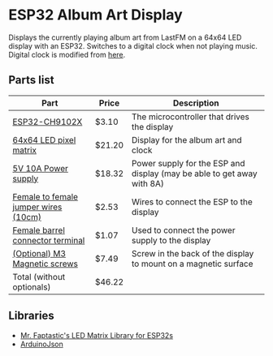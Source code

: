 # ESP32 Album Art Display
Displays the currently playing album art from LastFM on a 64x64 LED display with an ESP32. Switches to a digital clock when not playing music. Digital clock is modified from [here](https://github.com/hwiguna/HariFun_166_Morphing_Clock).

## Parts list
| Part      | Price | Description |
| ----------- | ----------- | ----------- |
| [ESP32-CH9102X](https://www.aliexpress.com/item/32959541446.html) | $3.10 | The microcontroller that drives the display |
| [64x64 LED pixel matrix](https://www.aliexpress.com/item/32757647402.html) | $21.20 | Display for the album art and clock |
| [5V 10A Power supply](https://www.aliexpress.com/item/2251832624591733.html) | $18.32 | Power supply for the ESP and display (may be able to get away with 8A) |
| [Female to female jumper wires (10cm)](https://www.aliexpress.com/item/32825558073.html) | $2.53 | Wires to connect the ESP to the display |
| [Female barrel connector terminal](https://www.aliexpress.com/item/32805447244.html) | $1.07 | Used to connect the power supply to the display |
| [(Optional) M3 Magnetic screws](https://www.aliexpress.com/item/32791055820.html) | $7.49 | Screw in the back of the display to mount on a magnetic surface
| Total (without optionals) | $46.22 | |

## Libraries
* [Mr. Faptastic's LED Matrix Library for ESP32s](https://github.com/mrfaptastic/ESP32-HUB75-MatrixPanel-I2S-DMA)
* [ArduinoJson](https://github.com/bblanchon/ArduinoJson)
